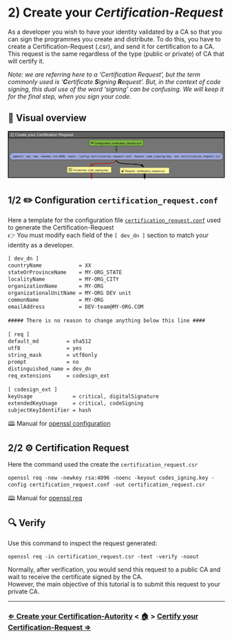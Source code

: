 # 2) Create your _Certification-Request_

As a developer you wish to have your identity validated by a CA so that you can sign  the programmes
you create and distribute. To do this, you have to create a Certification-Request (.csr), and send it
for certification to a CA. This request is the same regardless of the type (public or private) of CA that will certify it.

_Note: we are referring here to a ‘Certification Request’, but the term commonly used is ‘**C**ertificate **S**igning **R**equest’.
But, in the context of code signing, this dual use of the word ‘signing’ can be confusing.
We will keep it for the final step, when you sign your code._

## 👀 Visual overview

![Request](files/2_Certification_Request.svg)

## 1/2 ✏️ Configuration `certification_request.conf`

Here a template for the configuration file [`certification_request.conf`](https://github.com/JEAYNE/Self-Signing_Code/blob/main/demo/conf/certification_request.conf)
used to generate the Certification-Request<br/>
👉 You must modify each field of the `[ dev_dn ]` section to match your identity as a developer.

```
[ dev_dn ]
countryName            = XX
stateOrProvinceName    = MY-ORG_STATE
localityName           = MY-ORG_CITY
organizationName       = MY-ORG
organizationalUnitName = MY-ORG DEV unit
commonName             = MY-ORG
emailAddress           = DEV-team@MY-ORG.COM

##### There is no reason to change anything below this line ####

[ req ]
default_md         = sha512
utf8               = yes
string_mask        = utf8only
prompt             = no
distinguished_name = dev_dn
req_extensions     = codesign_ext

[ codesign_ext ]
keyUsage             = critical, digitalSignature
extendedKeyUsage     = critical, codeSigning
subjectKeyIdentifier = hash
```

🕮 Manual for [openssl configuration](https://docs.openssl.org/master/man5/config/)

## 2/2 ⚙ Certification Request

Here the command used the create the `certification_request.csr`

```
openssl req -new -newkey rsa:4096 -noenc -keyout codes_igning.key -config certification_request.conf -out certification_request.csr
```

🕮 Manual for [openssl req](https://docs.openssl.org/master/man1/openssl-req/)

## 🔍 Verify

Use this command to inspect the request generated:
```
openssl req -in certification_request.csr -text -verify -noout
```

Normally, after verification, you would send this request to a public CA and wait to receive the certificate signed by the CA.<br/>
However, the main objective of this tutorial is to submit this request to your private CA.

<hr/>

### [⇐ Create your Certification-Autority](1_Create-Your-Certification-Authority.md) < [🏠](index.md) > [Certify your Certification-Request ⇒](3_Certify-Your-Certification-Request.md)
